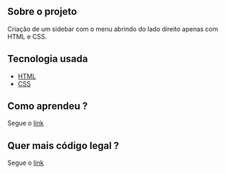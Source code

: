 ## Sobre o projeto

Criação de um sidebar com o menu abrindo do lado direito apenas com HTML e CSS.

## Tecnologia usada
 - [HTML](https://developer.mozilla.org/pt-BR/docs/Web/HTML/HTML5)
 - [CSS](https://www.w3schools.com/css/)

## Como aprendeu ?
 Segue o [link](https://www.youtube.com/watch?v=RUlUc2kGDAw)
 
## Quer mais código legal ?
Segue o [link](https://gitlab.com/aprendizagem/cursonoyoutube)